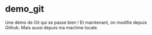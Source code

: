 # demo_git
Une démo de Git qui se passe bien !
Et maintenant, on modifie depuis Github.
Mais aussi depuis ma machine locale.